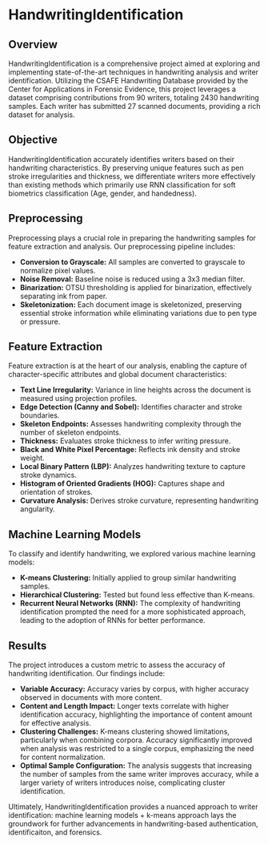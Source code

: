 # HandwritingIdentification

## Overview
HandwritingIdentification is a comprehensive project aimed at exploring and implementing state-of-the-art techniques in handwriting analysis and writer identification. Utilizing the CSAFE Handwriting Database provided by the Center for Applications in Forensic Evidence, this project leverages a dataset comprising contributions from 90 writers, totaling 2430 handwriting samples. Each writer has submitted 27 scanned documents, providing a rich dataset for analysis.

## Objective
HandwritingIdentification accurately identifies writers based on their handwriting characteristics. By preserving unique features such as pen stroke irregularities and thickness, we differentiate writers more effectively than existing methods which primarily use RNN classification for soft biometrics classification (Age, gender, and handedness).

## Preprocessing
Preprocessing plays a crucial role in preparing the handwriting samples for feature extraction and analysis. Our preprocessing pipeline includes:
- **Conversion to Grayscale:** All samples are converted to grayscale to normalize pixel values.
- **Noise Removal:** Baseline noise is reduced using a 3x3 median filter.
- **Binarization:** OTSU thresholding is applied for binarization, effectively separating ink from paper.
- **Skeletonization:** Each document image is skeletonized, preserving essential stroke information while eliminating variations due to pen type or pressure.

## Feature Extraction
Feature extraction is at the heart of our analysis, enabling the capture of character-specific attributes and global document characteristics:
- **Text Line Irregularity:** Variance in line heights across the document is measured using projection profiles.
- **Edge Detection (Canny and Sobel):** Identifies character and stroke boundaries.
- **Skeleton Endpoints:** Assesses handwriting complexity through the number of skeleton endpoints.
- **Thickness:** Evaluates stroke thickness to infer writing pressure.
- **Black and White Pixel Percentage:** Reflects ink density and stroke weight.
- **Local Binary Pattern (LBP):** Analyzes handwriting texture to capture stroke dynamics.
- **Histogram of Oriented Gradients (HOG):** Captures shape and orientation of strokes.
- **Curvature Analysis:** Derives stroke curvature, representing handwriting angularity.

## Machine Learning Models
To classify and identify handwriting, we explored various machine learning models:
- **K-means Clustering:** Initially applied to group similar handwriting samples.
- **Hierarchical Clustering:** Tested but found less effective than K-means.
- **Recurrent Neural Networks (RNN):** The complexity of handwriting identification prompted the need for a more sophisticated approach, leading to the adoption of RNNs for better performance.

## Results
The project introduces a custom metric to assess the accuracy of handwriting identification. Our findings include:
- **Variable Accuracy:** Accuracy varies by corpus, with higher accuracy observed in documents with more content.
- **Content and Length Impact:** Longer texts correlate with higher identification accuracy, highlighting the importance of content amount for effective analysis.
- **Clustering Challenges:** K-means clustering showed limitations, particularly when combining corpora. Accuracy significantly improved when analysis was restricted to a single corpus, emphasizing the need for content normalization.
- **Optimal Sample Configuration:** The analysis suggests that increasing the number of samples from the same writer improves accuracy, while a larger variety of writers introduces noise, complicating cluster identification.

Ultimately, HandwritingIdentification provides a nuanced approach to writer identification: machine learning models + k-means approach lays the groundwork for further advancements in handwriting-based authentication, identificaiton, and forensics.
